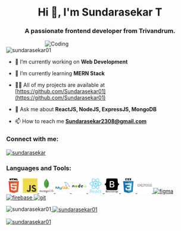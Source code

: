 <h1 align="center">Hi 👋, I'm Sundarasekar T</h1>
<h3 align="center">A passionate frontend developer from Trivandrum.</h3>
<img align="right" alt="Coding" width="400" src="https://www.ipgod.org/wp-content/uploads/2020/06/Respond_illustration_A1M4-1.png">

<p align="left"> <img src="https://komarev.com/ghpvc/?username=sundarasekar01&label=Profile%20views&color=0e75b6&style=flat" alt="sundarasekar01" /> </p>

- 🔭 I’m currently working on **Web Development**

- 🌱 I’m currently learning **MERN Stack**

- 👨‍💻 All of my projects are available at [https://github.com/Sundarasekar01](https://github.com/Sundarasekar01)

- 💬 Ask me about **ReactJS, NodeJS, ExpressJS, MongoDB**

- 📫 How to reach me **Sundarasekar2308@gmail.com**

<h3 align="left">Connect with me:</h3>
<p align="left">
<a href="https://www.leetcode.com/sundarasekar" target="blank"><img align="center" src="https://raw.githubusercontent.com/rahuldkjain/github-profile-readme-generator/master/src/images/icons/Social/leet-code.svg" alt="sundarasekar" height="30" width="40" /></a>
</p>

<h3 align="left">Languages and Tools:</h3>
<p align="left">
  <img src="https://raw.githubusercontent.com/devicons/devicon/master/icons/html5/html5-original-wordmark.svg" alt="html5" width="40" height="40"/> </a> <a href="https://developer.mozilla.org/en-US/docs/Web/JavaScript" target="_blank" rel="noreferrer"> <img src="https://raw.githubusercontent.com/devicons/devicon/master/icons/javascript/javascript-original.svg" alt="javascript" width="40" height="40"/> </a> <a href="https://www.mongodb.com/" target="_blank" rel="noreferrer"> <img src="https://raw.githubusercontent.com/devicons/devicon/master/icons/mongodb/mongodb-original-wordmark.svg" alt="mongodb" width="40" height="40"/> </a> <a href="https://www.mysql.com/" target="_blank" rel="noreferrer"> <img src="https://raw.githubusercontent.com/devicons/devicon/master/icons/mysql/mysql-original-wordmark.svg" alt="mysql" width="40" height="40"/> </a> <a href="https://nodejs.org" target="_blank" rel="noreferrer"> <img src="https://raw.githubusercontent.com/devicons/devicon/master/icons/nodejs/nodejs-original-wordmark.svg" alt="nodejs" width="40" height="40"/> </a> <a href="https://reactjs.org/" target="_blank" rel="noreferrer"> <img src="https://raw.githubusercontent.com/devicons/devicon/master/icons/react/react-original-wordmark.svg" alt="react" width="40" height="40"/> </a><a href="https://getbootstrap.com" target="_blank" rel="noreferrer"> <img src="https://raw.githubusercontent.com/devicons/devicon/master/icons/bootstrap/bootstrap-plain-wordmark.svg" alt="bootstrap" width="40" height="40"/> </a> <a href="https://www.w3schools.com/css/" target="_blank" rel="noreferrer"> <img src="https://raw.githubusercontent.com/devicons/devicon/master/icons/css3/css3-original-wordmark.svg" alt="css3" width="40" height="40"/> </a> <a href="https://expressjs.com" target="_blank" rel="noreferrer"> <img src="https://raw.githubusercontent.com/devicons/devicon/master/icons/express/express-original-wordmark.svg" alt="express" width="40" height="40"/> </a> <a href="https://www.figma.com/" target="_blank" rel="noreferrer"> <img src="https://www.vectorlogo.zone/logos/figma/figma-icon.svg" alt="figma" width="40" height="40"/> </a> <a href="https://firebase.google.com/" target="_blank" rel="noreferrer"> <img src="https://www.vectorlogo.zone/logos/firebase/firebase-icon.svg" alt="firebase" width="40" height="40"/> </a> <a href="https://git-scm.com/" target="_blank" rel="noreferrer"> <img src="https://www.vectorlogo.zone/logos/git-scm/git-scm-icon.svg" alt="git" width="40" height="40"/> </a> <a href="https://www.w3.org/html/" target="_blank" rel="noreferrer">  </p>

<p><img align="left" src="https://github-readme-stats.vercel.app/api/top-langs?username=sundarasekar01&show_icons=true&locale=en&layout=compact" alt="sundarasekar01" /></p>

<p>&nbsp;<img align="center" src="https://github-readme-stats.vercel.app/api?username=sundarasekar01&show_icons=true&locale=en" alt="sundarasekar01" /></p>

<p><img align="center" src="https://github-readme-streak-stats.herokuapp.com/?user=sundarasekar01&" alt="sundarasekar01" /></p>




